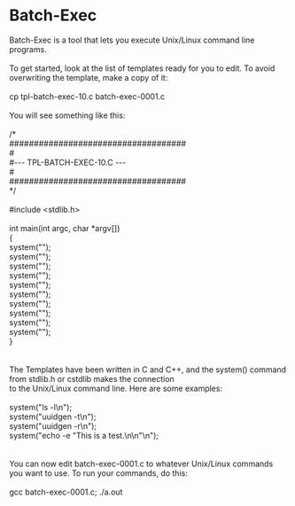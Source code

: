 # Batch-Exec

Batch-Exec is a tool that lets you execute Unix/Linux command line programs.<br>
<br>
To get started, look at the list of templates ready for you to edit. To avoid overwriting the template, make a copy of it:<br>
<br>
cp tpl-batch-exec-10.c batch-exec-0001.c<br>
<br>
You will see something like this:<br>
<br>
/*<br>
####################################<br>
#<br>
#--- TPL-BATCH-EXEC-10.C ---<br>
#<br>
####################################<br>
*/<br>
<br>
#include <stdlib.h><br>
<br>
int main(int argc, char *argv[])<br>
{<br>
  system("");<br>
  system("");<br>
  system("");<br>
  system("");<br>
  system("");<br>
  system("");<br>
  system("");<br>
  system("");<br>
  system("");<br>
  system("");<br>
}<br>
<br>
<br>
The Templates have been written in C and C++, and the system() command from stdlib.h or cstdlib makes the connection<br>
to the Unix/Linux command line. Here are some examples:<br>
<br>
  system("ls -l\n");<br>
  system("uuidgen -t\n");<br>
  system("uuidgen -r\n");<br>
  system("echo -e \"This is a test.\\n\\n\"\n");<br>
<br>
<br>
You can now edit batch-exec-0001.c to whatever Unix/Linux commands you want to use. To run your commands, do this:<br>
<br>
  gcc batch-exec-0001.c; ./a.out<br>
<br>
<br>

